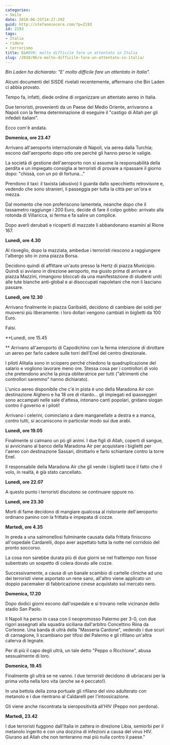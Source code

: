 ```yaml
---
categories:
- Smile
date: 2010-06-25T14:27:29Z
guid: http://stefanocecere.com/?p=2193
id: 2193
tags:
- Italia
- ridere
- terrorismo
title: E&#039; molto difficile fare un attentato in Italia
slug: /2010/06/e-molto-difficile-fare-un-attentato-in-italia/
---
```


_Bin Laden ha dichiarato: "E' molto difficile fare un attentato in Italia"._

Alcuni documenti del SISDE rivelati recentemente, affermano che Bin Laden ci abbia provato.
  
Tempo fa, infatti, diede ordine di organizzare un attentato aereo in Italia.

Due terroristi, provenienti da un Paese del Medio Oriente, arrivarono a Napoli con la ferma determinazione di eseguire il "castigo di Allah per gli infedeli italiani".
  
Ecco com'è andata.
  
**Domenica, ore 23.47**
  
Arrivano all'aeroporto internazionale di Napoli, via aerea dalla Turchia; escono dall'aeroporto dopo otto ore perché gli hanno perso le valigie.
  
La società di gestione dell'aeroporto non si assume la responsabilità della perdita e un impiegato consiglia ai terroristi di provare a ripassare il giorno dopo: "chissà, con un pò di fortuna…"
  
Prendono il taxi: il taxista (abusivo) li guarda dallo specchietto retrovisore e, vedendo che sono stranieri, li passeggia per tutta la città per un'ora e mezza.
  
Dal momento che non proferiscono lamentela, neanche dopo che il tassametro raggiunge i 200 Euro, decide di fare il colpo gobbo: arrivato alla rotonda di Villaricca, si ferma e fa salire un complice.
  
Dopo averli derubati e ricoperti di mazzate li abbandonano esamini al Rione 167.

**Lunedì, ore 4.30**
  
Al risveglio, dopo la mazziata, ambedue i terroristi riescono a raggiungere l'albergo sito in zona piazza Borsa.
  
Decidono quindi di affittare un'auto presso la Hertz di piazza Municipio. Quindi si avviano in direzione aeroporto, ma giusto prima di arrivare a piazza Mazzini, rimangono bloccati da una manifestazione di studenti uniti alle tute bianche anti-global e ai disoccupati napoletani che non li lasciano passare.

**Lunedì, ore 12.30**
  
Arrivano finalmente in piazza Garibaldi, decidono di cambiare dei soldi per muoversi più liberamente: i loro dollari vengono cambiati in biglietti da 100 Euro.
  
Falsi.

**Lunedì, ore 15.45
  
** Arrivano all'aeroporto di Capodichino con la ferma intenzione di dirottare un aereo per farlo cadere sulle torri dell'Enel del centro direzionale.
  
I piloti Alitalia sono in sciopero perché chiedono la quadruplicazione del salario e vogliono lavorare meno ore. Stessa cosa per i controllori di volo che pretendono anche la pinza obliteratrice per tutti ("altrimenti che controllori saremmo" hanno dichiarato).
  
L'unico aereo disponibile che c'é in pista è uno della Maradona Air con destinazione Alghero e ha 18 ore di ritardo… gli impiegati ed ipasseggeri sono accampati nelle sale d'attesa, intonano canti popolari, gridano slogan contro il governo e i piloti!
  
Arrivano i celerini, cominciano a dare manganellate a destra e a manca, contro tutti, si accaniscono in particolar modo sui due arabi.

**Lunedì, ore 19.05**
  
Finalmente si calmano un pò gli animi. I due figli di Allah, coperti di sangue, si avvicinano al banco della Maradona Air per acquistare i biglietti per l'aereo con destinazione Sassari, dirottarlo e farlo schiantare contro la torre Enel.
  
Il responsabile della Maradona Air che gli vende i biglietti tace il fatto che il volo, in realtà, è già stato cancellato.

**Lunedì, ore 22.07**
  
A questo punto i terroristi discutono se continuare oppure no.

**Lunedì, ore 23.30**
  
Morti di fame decidono di mangiare qualcosa al ristorante dell'aeroporto: ordinano panino con la frittata e impepata di cozze.

**Martedì, ore 4.35**
  
In preda a una salmonellosi fulminante causata dalla frittata finiscono all'ospedale Cardarelli, dopo aver aspettato tutta la notte nel corridoio del pronto soccorso.
  
La cosa non sarebbe durata più di due giorni se nel frattempo non fosse subentrato un sospetto di colera dovuto alle cozze.
  
Successivamente, a causa di un banale scambio di cartelle cliniche ad uno dei terroristi viene asportato un rene sano, all'altro viene applicato un doppio pacemaker di fabbricazione cinese acquistato sul mercato nero.

**Domenica, 17.20**
  
Dopo dodici giorni escono dall'ospedale e si trovano nelle vicinanze dello stadio San Paolo.
  
Il Napoli ha perso in casa con il neopromosso Palermo per 3-0, con due rigori assegnati alla squadra siciliana dall'arbitro Concettino Riina da Corleone. Una banda di ultrà della "Masseria Cardone", vedendo i due scuri di carnagione, li scambiano per tifosi del Palermo e gli rifilano un'altra caterva di legnate.
  
Per di più il capo degli ultrà, un tale detto "Peppo o Ricchione", abusa sessualmente di loro.

**Domenica, 19.45**
  
Finalmente gli ultrà se ne vanno. I due terroristi decidono di ubriacarsi per la prima volta nella loro vita (anche se è peccato!).
  
In una bettola della zona portuale gli rifilano del vino adulterato con metanolo e i due rientrano al Caldarelli per l'intossicazione.
  
Gli viene anche riscontrata la sieropositività all'HIV (Peppo non perdona).

**Martedì, 23.42**
  
I due terroristi fuggono dall'Italia in zattera in direzione Libia, semiorbi per il metanolo ingerito e con una dozzina di infezioni a causa del virus HIV. Giurano ad Allah che non tenteranno mai più nulla contro il paese."